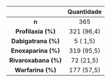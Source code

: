 

|            &nbsp;             |  Quantidade   |
|:-----------------------------:|:----------:|
|             **n**             |    365     |
|   **Profilaxia (%)**   | 321 (96,4) |
|  **Dabigatrana (%)**   |  5 ( 1,5)  |
|  **Enoxaparina (%)**   | 319 (95,5) |
|  **Rivaroxabana (%)**  | 72 (21,5)  |
|   **Warfarina (%)**    | 177 (57,5) |

